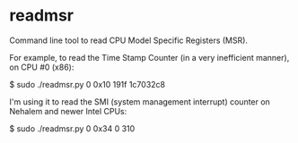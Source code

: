 readmsr
=======

Command line tool to read CPU Model Specific Registers (MSR).

For example, to read the Time Stamp Counter (in a very inefficient manner),
on CPU #0 (x86):

$ sudo ./readmsr.py 0 0x10
191f 1c7032c8

I'm using it to read the SMI (system management interrupt) counter on 
Nehalem and newer Intel CPUs:

$ sudo ./readmsr.py 0 0x34
0 310

